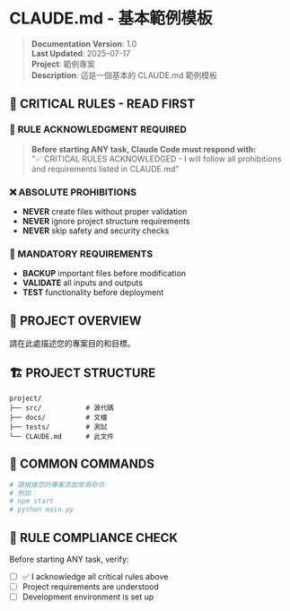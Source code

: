 # CLAUDE.md - 基本範例模板

> **Documentation Version**: 1.0  
> **Last Updated**: 2025-07-17  
> **Project**: 範例專案  
> **Description**: 這是一個基本的 CLAUDE.md 範例模板

## 🚨 CRITICAL RULES - READ FIRST

### 🔄 **RULE ACKNOWLEDGMENT REQUIRED**
> **Before starting ANY task, Claude Code must respond with:**  
> "✅ CRITICAL RULES ACKNOWLEDGED - I will follow all prohibitions and requirements listed in CLAUDE.md"

### ❌ ABSOLUTE PROHIBITIONS
- **NEVER** create files without proper validation
- **NEVER** ignore project structure requirements  
- **NEVER** skip safety and security checks

### 📝 MANDATORY REQUIREMENTS
- **BACKUP** important files before modification
- **VALIDATE** all inputs and outputs
- **TEST** functionality before deployment

## 🎯 PROJECT OVERVIEW

請在此處描述您的專案目的和目標。

## 🏗️ PROJECT STRUCTURE

```
project/
├── src/           # 源代碼
├── docs/          # 文檔
├── tests/         # 測試
└── CLAUDE.md      # 此文件
```

## 🚀 COMMON COMMANDS

```bash
# 請根據您的專案添加常用命令
# 例如：
# npm start
# python main.py
```

## 🎯 RULE COMPLIANCE CHECK

Before starting ANY task, verify:
- [ ] ✅ I acknowledge all critical rules above
- [ ] Project requirements are understood
- [ ] Development environment is set up